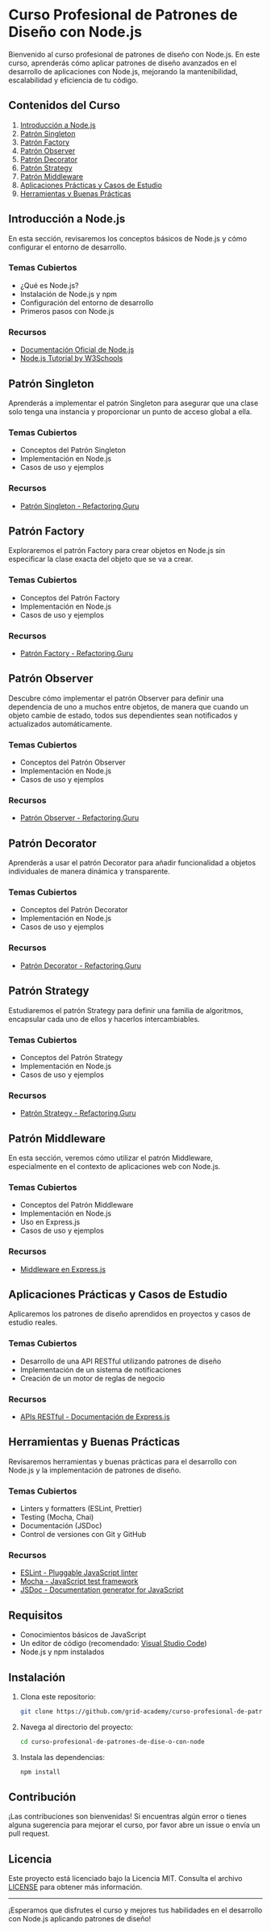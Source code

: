 
# Curso Profesional de Patrones de Diseño con Node.js

Bienvenido al curso profesional de patrones de diseño con Node.js. En este curso, aprenderás cómo aplicar patrones de diseño avanzados en el desarrollo de aplicaciones con Node.js, mejorando la mantenibilidad, escalabilidad y eficiencia de tu código.

## Contenidos del Curso

1. [Introducción a Node.js](#introducción-a-nodejs)
2. [Patrón Singleton](#patrón-singleton)
3. [Patrón Factory](#patrón-factory)
4. [Patrón Observer](#patrón-observer)
5. [Patrón Decorator](#patrón-decorator)
6. [Patrón Strategy](#patrón-strategy)
7. [Patrón Middleware](#patrón-middleware)
8. [Aplicaciones Prácticas y Casos de Estudio](#aplicaciones-prácticas-y-casos-de-estudio)
9. [Herramientas y Buenas Prácticas](#herramientas-y-buenas-prácticas)

## Introducción a Node.js

En esta sección, revisaremos los conceptos básicos de Node.js y cómo configurar el entorno de desarrollo.

### Temas Cubiertos

- ¿Qué es Node.js?
- Instalación de Node.js y npm
- Configuración del entorno de desarrollo
- Primeros pasos con Node.js

### Recursos

- [Documentación Oficial de Node.js](https://nodejs.org/en/docs/)
- [Node.js Tutorial by W3Schools](https://www.w3schools.com/nodejs/)

## Patrón Singleton

Aprenderás a implementar el patrón Singleton para asegurar que una clase solo tenga una instancia y proporcionar un punto de acceso global a ella.

### Temas Cubiertos

- Conceptos del Patrón Singleton
- Implementación en Node.js
- Casos de uso y ejemplos

### Recursos

- [Patrón Singleton - Refactoring.Guru](https://refactoring.guru/es/design-patterns/singleton)

## Patrón Factory

Exploraremos el patrón Factory para crear objetos en Node.js sin especificar la clase exacta del objeto que se va a crear.

### Temas Cubiertos

- Conceptos del Patrón Factory
- Implementación en Node.js
- Casos de uso y ejemplos

### Recursos

- [Patrón Factory - Refactoring.Guru](https://refactoring.guru/es/design-patterns/factory-method)

## Patrón Observer

Descubre cómo implementar el patrón Observer para definir una dependencia de uno a muchos entre objetos, de manera que cuando un objeto cambie de estado, todos sus dependientes sean notificados y actualizados automáticamente.

### Temas Cubiertos

- Conceptos del Patrón Observer
- Implementación en Node.js
- Casos de uso y ejemplos

### Recursos

- [Patrón Observer - Refactoring.Guru](https://refactoring.guru/es/design-patterns/observer)

## Patrón Decorator

Aprenderás a usar el patrón Decorator para añadir funcionalidad a objetos individuales de manera dinámica y transparente.

### Temas Cubiertos

- Conceptos del Patrón Decorator
- Implementación en Node.js
- Casos de uso y ejemplos

### Recursos

- [Patrón Decorator - Refactoring.Guru](https://refactoring.guru/es/design-patterns/decorator)

## Patrón Strategy

Estudiaremos el patrón Strategy para definir una familia de algoritmos, encapsular cada uno de ellos y hacerlos intercambiables.

### Temas Cubiertos

- Conceptos del Patrón Strategy
- Implementación en Node.js
- Casos de uso y ejemplos

### Recursos

- [Patrón Strategy - Refactoring.Guru](https://refactoring.guru/es/design-patterns/strategy)

## Patrón Middleware

En esta sección, veremos cómo utilizar el patrón Middleware, especialmente en el contexto de aplicaciones web con Node.js.

### Temas Cubiertos

- Conceptos del Patrón Middleware
- Implementación en Node.js
- Uso en Express.js
- Casos de uso y ejemplos

### Recursos

- [Middleware en Express.js](https://expressjs.com/es/guide/using-middleware.html)

## Aplicaciones Prácticas y Casos de Estudio

Aplicaremos los patrones de diseño aprendidos en proyectos y casos de estudio reales.

### Temas Cubiertos

- Desarrollo de una API RESTful utilizando patrones de diseño
- Implementación de un sistema de notificaciones
- Creación de un motor de reglas de negocio

### Recursos

- [APIs RESTful - Documentación de Express.js](https://expressjs.com/es/starter/basic-routing.html)

## Herramientas y Buenas Prácticas

Revisaremos herramientas y buenas prácticas para el desarrollo con Node.js y la implementación de patrones de diseño.

### Temas Cubiertos

- Linters y formatters (ESLint, Prettier)
- Testing (Mocha, Chai)
- Documentación (JSDoc)
- Control de versiones con Git y GitHub

### Recursos

- [ESLint - Pluggable JavaScript linter](https://eslint.org/)
- [Mocha - JavaScript test framework](https://mochajs.org/)
- [JSDoc - Documentation generator for JavaScript](https://jsdoc.app/)

## Requisitos

- Conocimientos básicos de JavaScript
- Un editor de código (recomendado: [Visual Studio Code](https://code.visualstudio.com/))
- Node.js y npm instalados

## Instalación

1. Clona este repositorio:
   ```sh
   git clone https://github.com/grid-academy/curso-profesional-de-patrones-de-dise-o-con-node.git
   ```
2. Navega al directorio del proyecto:
   ```sh
   cd curso-profesional-de-patrones-de-dise-o-con-node
   ```
3. Instala las dependencias:
   ```sh
   npm install
   ```

## Contribución

¡Las contribuciones son bienvenidas! Si encuentras algún error o tienes alguna sugerencia para mejorar el curso, por favor abre un issue o envía un pull request.

## Licencia

Este proyecto está licenciado bajo la Licencia MIT. Consulta el archivo [LICENSE](LICENSE) para obtener más información.

---

¡Esperamos que disfrutes el curso y mejores tus habilidades en el desarrollo con Node.js aplicando patrones de diseño!
